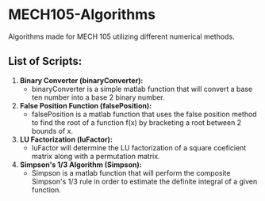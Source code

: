# MECH105-Algorithms
Algorithms made for MECH 105 utilizing different numerical methods.

## List of Scripts:

1. **Binary Converter (binaryConverter):**
     - binaryConverter is a simple matlab function that will convert a base ten number into a base 2 binary number. 
2. **False Position Function (falsePosition):**
     - falsePosition is a matlab function that uses the false position method to find the root of a function f(x) by bracketing a root between 2 bounds of x. 
3. **LU Factorization (luFactor):**
     - luFactor will determine the LU factorization of a square coeficient matrix along with a permutation matrix.
4. **Simpson's 1/3 Algorithm (Simpson):**
     - Simpson is a matlab function that will perform the composite Simpson's 1/3 rule in order to estimate the definite integral of a given function. 
     
 


